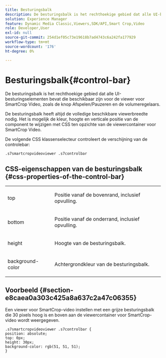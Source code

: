 ```yaml
---
title: Besturingsbalk
description: De besturingsbalk is het rechthoekige gebied dat alle UI-besturingselementen bevat die beschikbaar zijn voor de viewer voor SmartCrop Video, zoals de knop Afspelen/Pauzeren en de volumeregelaars.
solution: Experience Manager
feature: Dynamic Media Classic,Viewers,SDK/API,Smart Crop,Video
role: Developer,User
exl-id: null
source-git-commit: 254d1ef05c73e19618b7ad4743c6a242fa177929
workflow-type: tm+mt
source-wordcount: '176'
ht-degree: 0%

---
```


# Besturingsbalk{#control-bar}

De besturingsbalk is het rechthoekige gebied dat alle UI-besturingselementen bevat die beschikbaar zijn voor de viewer voor SmartCrop Video, zoals de knop Afspelen/Pauzeren en de volumeregelaars.

<!--<a id="section_061E550C1C1D4DB2BD663A898895B38C"></a>-->

De besturingsbalk heeft altijd de volledige beschikbare viewerbreedte nodig. Het is mogelijk de kleur, hoogte en verticale positie van de component te wijzigen met CSS ten opzichte van de viewercontainer voor SmartCrop Video.

De volgende CSS klassenselecteur controleert de verschijning van de controlebar:

```
.s7smartcropvideoviewer .s7controlbar
```

## CSS-eigenschappen van de besturingsbalk {#css-properties-of-the-control-bar}

<table id="table_C48C56E696304C9BAFEE71BA9EA9A174"> 
 <tbody> 
  <tr> 
   <td colname="col1"> <p> <span class="codeph"> top </span> </p> </td> 
   <td colname="col2"> <p>Positie vanaf de bovenrand, inclusief opvulling. </p> </td> 
  </tr> 
  <tr> 
   <td colname="col1"> <p> <span class="codeph"> bottom </span> </p> </td> 
   <td colname="col2"> <p> Positie vanaf de onderrand, inclusief opvulling. </p> </td> 
  </tr> 
  <tr> 
   <td colname="col1"> <p> <span class="codeph"> height </span> </p> </td> 
   <td colname="col2"> <p>Hoogte van de besturingsbalk. </p> </td> 
  </tr> 
  <tr> 
   <td colname="col1"> <p> <span class="codeph"> background-color </span> </p> </td> 
   <td colname="col2"> <p>Achtergrondkleur van de besturingsbalk. </p> </td> 
  </tr> 
 </tbody> 
</table>

## Voorbeeld {#section-e8caea0a303c425a8a637c2a47c06355}

Een viewer voor SmartCrop-video instellen met een grijze besturingsbalk die 30 pixels hoog is en boven aan de viewercontainer voor SmartCrop-video wordt weergegeven.

```
.s7smartcropvideoviewer .s7controlbar {  
position: absolute; 
top: 0px; 
height: 30px; 
background-color: rgb(51, 51, 51); 
}
```
